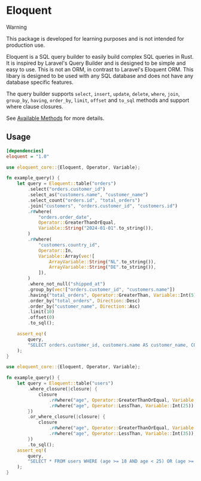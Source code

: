 # Eloquent

> [!WARNING]
>
> This package is developed for learning purposes and is not intended for production use.

Eloquent is a SQL query builder to easily build complex SQL queries in Rust. It is inspired by Laravel's Query Builder and is designed to be simple and easy to use. This is not an ORM, in contrast to Laravel's Eloquent ORM. This libary is designed to be used with any SQL database and does not have any database specific features.

The query builder supports `select`, `insert`, `update`, `delete`, `where`, `join`, `group_by`, `having`, `order_by`, `limit`, `offset` and `to_sql` methods and support where clause closures.

See [Available Methods](./docs/available-methods.md) for more details.

## Usage

```ini
[dependencies]
eloquent = "1.0"
```

```rust
use eloquent_core::{Eloquent, Operator, Variable};

fn example_query() {
    let query = Eloquent::table("orders")
        .select("orders.customer_id")
        .select_as("customers.name", "customer_name")
        .select_count("orders.id", "total_orders")
        .join("customers", "orders.customer_id", "customers.id")
        .r#where(
            "orders.order_date",
            Operator::GreaterThanOrEqual,
            Variable::String("2024-01-01".to_string()),
        )
        .r#where(
            "customers.country_id",
            Operator::In,
            Variable::Array(vec![
                ArrayVariable::String("NL".to_string()),
                ArrayVariable::String("DE".to_string()),
            ]),
        )
        .where_not_null("shipped_at")
        .group_by(vec!["orders.customer_id", "customers.name"])
        .having("total_orders", Operator::GreaterThan, Variable::Int(5))
        .order_by("total_orders", Direction::Desc)
        .order_by("customer_name", Direction::Asc)
        .limit(10)
        .offset(0)
        .to_sql();

    assert_eq!(
        query,
        "SELECT orders.customer_id, customers.name AS customer_name, COUNT(orders.id) AS total_orders FROM orders JOIN customers ON orders.customer_id = customers.id WHERE orders.order_date >= `2024-01-01` AND customers.country_id IN (`NL`, `DE`) AND shipped_at IS NOT NULL GROUP BY orders.customer_id, customers.name HAVING total_orders > 5 ORDER BY total_orders DESC, customer_name ASC LIMIT 10 OFFSET 0"
    );
}
```

```rust
use eloquent_core::{Eloquent, Operator, Variable};

fn example_query() {
    let query = Eloquent::table("users")
        .where_closure(|closure| {
            closure
                .r#where("age", Operator::GreaterThanOrEqual, Variable::Int(18))
                .r#where("age", Operator::LessThan, Variable::Int(25));
        })
        .or_where_closure(|closure| {
            closure
                .r#where("age", Operator::GreaterThanOrEqual, Variable::Int(30))
                .r#where("age", Operator::LessThan, Variable::Int(35));
        })
        .to_sql();
    assert_eq!(
        query,
        "SELECT * FROM users WHERE (age >= 18 AND age < 25) OR (age >= 30 AND age < 35)"
    );
}
```
